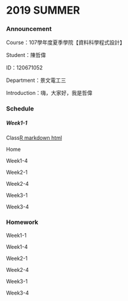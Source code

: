 # 2019 SUMMER

### Announcement

Course：107學年度夏季學院【資料科學程式設計】

Student：陳哲偉

ID：120671052

Department：景文電工三

Introduction：嗨，大家好，我是哲偉

### Schedule

##### Week1-1

Class[R markdown html](https://jeff6578.github.io/alan/Week1/RMarkdown.html)

Home

Week1-4

Week2-1

Week2-4

Week3-1

Week3-4

### Homework

Week1-1

Week1-4

Week2-1

Week2-4

Week3-1

Week3-4
